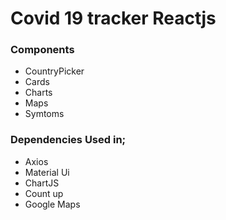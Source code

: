 # Covid 19 tracker Reactjs

### Components

* CountryPicker
* Cards
* Charts
* Maps
* Symtoms

### Dependencies Used in;
  * Axios
  * Material Ui
  * ChartJS
  * Count up
  * Google Maps
